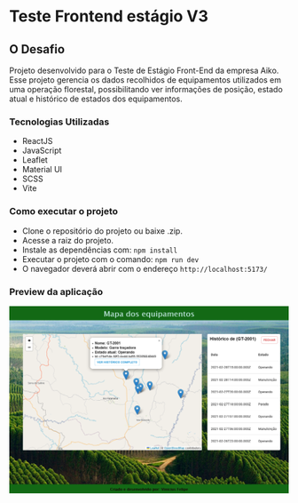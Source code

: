 # Teste Frontend estágio V3

## O Desafio
Projeto desenvolvido para o Teste de Estágio Front-End da empresa Aiko.
Esse projeto gerencia os dados recolhidos de equipamentos utilizados em uma operação florestal, possibilitando ver informações de posição, estado atual e histórico de estados dos equipamentos.

### Tecnologias Utilizadas
* ReactJS
* JavaScript
* Leaflet
* Material UI
* SCSS
* Vite

### Como executar o projeto

* Clone o repositório do projeto ou baixe .zip.
* Acesse a raiz do projeto.
* Instale as dependências com:
`npm install`
* Executar o projeto com o comando:
`npm run dev`
* O navegador deverá abrir com o endereço `http://localhost:5173/`

### Preview da aplicação

<img src="src\assets\preview.png" alt="imagem de trator"/>